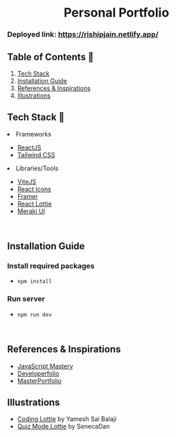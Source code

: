 <h1 align="center"> Personal Portfolio </h1>

### Deployed link: https://rishipjain.netlify.app/

## Table of Contents 📁

1. [Tech Stack](https://github.com/rishijain07/personal-portfolio/blob/main/readme.md#tech-stack)
5. [Installation Guide](https://github.com/rishijain07/personal-portfolio/blob/main/readme.md#installation-guide)
7. [References & Inspirations](https://github.com/rishijain07/personal-portfolio/blob/main/readme.md#references--inspirations)
8. [Illustrations](https://github.com/rishijain07/personal-portfolio/blob/main/readme.md#illustrations)
   <br>

## Tech Stack 🧰

<li>Frameworks</li>

- [ReactJS](https://reactjs.org/)
- [Tailwind CSS](https://tailwindcss.com/)

<li>Libraries/Tools</li>
    
- [ViteJS](https://vitejs.dev/)
- [React Icons](https://react-icons.github.io/react-icons")
- [Framer](https://www.framer.com/)
- [React Lottie](https://www.npmjs.com/package/react-lottie)
- [Meraki UI](https://merakiui.com/components/)

<br/>



## Installation Guide 

### Install required packages

- `npm install`

### Run server

- `npm run dev`

<br/>



## References & Inspirations 

- [JavaScript Mastery](https://youtu.be/_oO4Qi5aVZs)
- [Developerfolio](https://developerfolio.js.org/)
- [MasterPortfolio](https://github.com/ashutosh1919/masterPortfolio)

## Illustrations 

- [Coding Lottie](https://lottiefiles.com/90189-coding) by Yamesh Sai Balaji
- [Quiz Mode Lottie](https://lottiefiles.com/92377-quiz-mode) by SenecaDan
